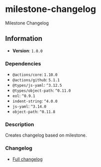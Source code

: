 # milestone-changelog

Milestone Changelog

## Information

- **Version**: `1.0.0`

### Dependencies

- `@actions/core`: `1.10.0`
- `@actions/github`: `5.1.1`
- `@types/js-yaml`: `^3.12.5`
- `@types/object-path`: `^0.11.0`
- `eol`: `^0.9.1`
- `indent-string`: `^4.0.0`
- `js-yaml`: `^3.14.0`
- `object-path`: `^0.11.8`


### Description

Creates changelog based on milestone.

### Changelog

- [Full changelog](changelog.md)
